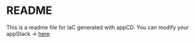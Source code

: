 # README
This is a readme file for IaC generated with appCD.
You can modify your appStack -> [here](http://cloud.stackgen.com/appstacks/83e40a8c-db66-4ad5-a42d-cf23ac4dd0bf)
